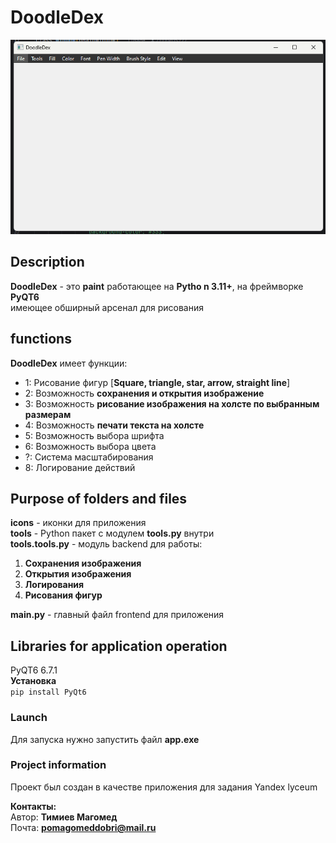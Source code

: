 # DoodleDex
![ui screen.png](git%20screens%2Fui%20screen.png)
## Description
**DoodleDex** - это **paint** работающее на **Pytho n 3.11+**, на фреймворке **PyQT6**\
имеющее обширный арсенал для рисования
## functions
**DoodleDex** имеет функции:
* 1: Рисование фигур [**Square, triangle, star, arrow, straight line**]
* 2: Возможность **сохранения и открытия изображение**
* 3: Возможность **рисование изображения на холсте по выбранным размерам** 
* 4: Возможность **печати текста на холсте** 
* 5: Возможность выбора шрифта
* 6: Возможность выбора цвета
* ?: Cистема масштабирования
* 8: Логирование действий

## Purpose of folders and files
**icons** - иконки для приложения \
**tools** - Python пакет с модулем **tools.py** внутри\
**tools.tools.py** - модуль backend для работы:
1. **Сохранения изображения**
2. **Открытия изображения**
3. **Логирования**
4. **Рисования фигур**

**main.py** - главный файл frontend для приложения

## Libraries for application operation
PyQT6 6.7.1\
**Установка**\
```pip install PyQt6```
### Launch
Для запуска нужно запустить файл **app.exe**

### Project information 

Проект был создан в качестве приложения для задания Yandex lyceum

**Контакты:**\
Автор: **Тимиев Магомед**\
Почта: **pomagomeddobri@mail.ru**